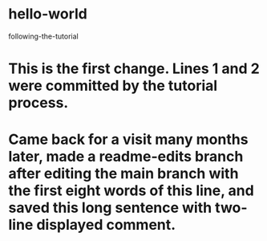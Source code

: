 # hello-world
following-the-tutorial

# This is the first change.  Lines 1 and 2 were committed by the tutorial process.
# Came back for a visit many months later, made a readme-edits branch after editing the main branch with the first eight words of this line, and saved this long sentence with two-line displayed comment.
